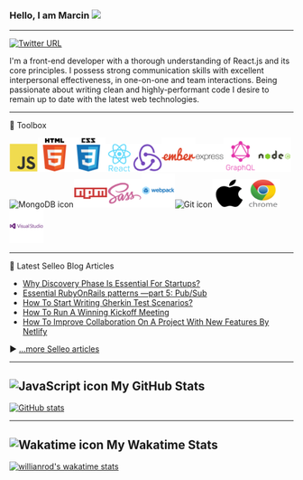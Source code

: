 ### Hello, I am Marcin <img src="https://raw.githubusercontent.com/MartinHeinz/MartinHeinz/master/wave.gif" width="30px">

---

[![Twitter URL](https://img.shields.io/twitter/url?label=Tweet%20me&style=social&url=https%3A%2F%2Ftwitter.com%2Fmarcincholewka)](https://twitter.com/marcincholewka)

I'm a front-end developer with a thorough understanding of React.js and its core principles.
I possess strong communication skills with excellent interpersonal effectiveness, in one-on-one and team interactions.
Being passionate about writing clean and highly-performant code I desire to remain up to date with the latest web technologies.

---

🧰 Toolbox

<img src="https://github.com/devicons/devicon/blob/master/icons/javascript/javascript-original.svg" alt="JavaScript icon" width="50" height="50" /><img src="https://github.com/devicons/devicon/blob/master/icons/html5/html5-original-wordmark.svg" alt="HTML5 icon" width="60" height="60" /><img src="https://github.com/devicons/devicon/blob/master/icons/css3/css3-original-wordmark.svg" alt="CSS3 icon" width="60" height="60" /><img src="https://github.com/devicons/devicon/blob/master/icons/react/react-original-wordmark.svg" alt="React icon" width="50" height="50" /><img src="https://github.com/devicons/devicon/blob/master/icons/redux/redux-original.svg" alt="Redux icon" width="50" height="50" /><img src="https://github.com/devicons/devicon/blob/master/icons/ember/ember-original-wordmark.svg" alt="Ember icon" width="60" height="60" /><img src="https://github.com/devicons/devicon/blob/master/icons/express/express-original-wordmark.svg" alt="Express icon" width="50" height="50" /><img src="https://github.com/devicons/devicon/blob/master/icons/graphql/graphql-plain-wordmark.svg" alt="GraphQL icon" width="60" height="60" /><img src="https://github.com/devicons/devicon/blob/master/icons/nodejs/nodejs-original-wordmark.svg" alt="NodeJS icon" width="60" height="60" /><img src="https://cdn.worldvectorlogo.com/logos/mongodb.svg" alt="MongoDB icon" width="60" height="50" /><img src="https://github.com/devicons/devicon/blob/master/icons/npm/npm-original-wordmark.svg" alt="NPM icon" width="60" height="50" /><img src="https://github.com/devicons/devicon/blob/master/icons/sass/sass-original.svg" alt="SASS icon" width="60" height="50" /><img src="https://github.com/devicons/devicon/blob/master/icons/webpack/webpack-original-wordmark.svg" alt="Webpack icon" width="60" height="60" /><img src="https://cdn.worldvectorlogo.com/logos/git.svg" alt="Git icon" width="60" height="30" /><img src="https://github.com/devicons/devicon/blob/master/icons/apple/apple-original.svg" alt="Apple icon" width="60" height="50" /><img src="https://github.com/devicons/devicon/blob/master/icons/chrome/chrome-original-wordmark.svg" alt="Chrome icon" width="60" height="50" /><img src="https://github.com/devicons/devicon/blob/master/icons/visualstudio/visualstudio-plain-wordmark.svg" alt="VSCode icon" width="60" height="60" />

---

📖 Latest Selleo Blog Articles

<!-- BLOG-POST-LIST:START -->
- [Why Discovery Phase Is Essential For Startups?](https://medium.com/selleo/why-discovery-phase-is-essential-for-startups-c25343559fc7?source=rss----d0d4ff9f673d---4)
- [Essential RubyOnRails patterns —part 5: Pub/Sub](https://medium.com/selleo/essential-rubyonrails-patterns-part-5-pub-sub-22498bca84f0?source=rss----d0d4ff9f673d---4)
- [How To Start Writing Gherkin Test Scenarios?](https://medium.com/selleo/how-to-start-writing-gherkin-test-scenarios-70557904134a?source=rss----d0d4ff9f673d---4)
- [How To Run A Winning Kickoff Meeting](https://medium.com/selleo/how-to-run-a-winning-kickoff-meeting-6d765a0757fd?source=rss----d0d4ff9f673d---4)
- [How To Improve Collaboration On A Project With New Features By Netlify](https://medium.com/selleo/how-to-improve-collaboration-on-a-project-with-new-features-by-netlify-d770da5940e7?source=rss----d0d4ff9f673d---4)
<!-- BLOG-POST-LIST:END -->

▶️ [...more Selleo articles](https://selleo.com/blog)

---

## <img src="https://cdn.worldvectorlogo.com/logos/github-icon-1.svg" alt="JavaScript icon" width="60" height="30" /> My GitHub Stats

[![GitHub stats](https://github-readme-stats.vercel.app/api?username=MarcinCholewka&theme=chartreuse-dark&show_icons=true)](https://github.com/anuraghazra/github-readme-stats)

---


## <img src="https://cdn.worldvectorlogo.com/logos/wakatime.svg" alt="Wakatime icon" width="60" height="30" /> My Wakatime Stats

[![willianrod's wakatime stats](https://github-readme-stats.vercel.app/api/wakatime?username=marcin_cholewka)](https://github.com/anuraghazra/github-readme-stats)

